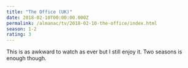 ```yaml
---
title: "The Office (UK)"
date: 2018-02-10T00:00:00.000Z
permalink: /almanac/tv/2018-02-10-the-office/index.html
season: 1-2
rating: 3
---
```


This is as awkward to watch as ever but I still enjoy it. Two seasons is enough though.